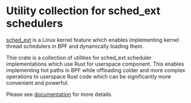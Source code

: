 # Utility collection for sched_ext schedulers

[sched_ext](https://github.com/sched-ext/scx) is a Linux kernel feature
which enables implementing kernel thread schedulers in BPF and dynamically
loading them.

Thie crate is a collection of utilities for sched_ext scheduler
implementations which use Rust for userspace component. This enables
implementing hot paths in BPF while offloading colder and more complex
operations to userspace Rust code which can be significantly more convenient
and powerful.

Please see [documentation](https://docs.rs/scx_utils/latest/scx_utils/) for
more details.
